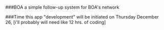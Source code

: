 ###BOA
a simple follow-up system for BOA's network

###Time
this app "development" will be initiated on Thursday December 26, [i'll probably will need like 12 hrs. of coding]
